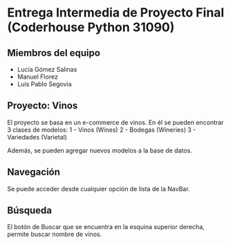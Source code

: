 # Entrega Intermedia de Proyecto Final (Coderhouse Python 31090)

## Miembros del equipo
- Lucía Gómez Salinas
- Manuel Florez
- Luis Pablo Segovia

## Proyecto: Vinos
El proyecto se basa en un e-commerce de vinos.
En él se pueden encontrar 3 clases de modelos:
1 - Vinos (Wines)
2 - Bodegas (Wineries)
3 - Variedades (Varietal)

Además, se pueden agregar nuevos modelos a la base de datos.

## Navegación
Se puede acceder desde cualquier opción de lista de la NavBar.

## Búsqueda
El botón de Buscar que se encuentra en la esquina superior derecha, permite buscar nombre de vinos.
